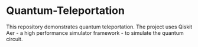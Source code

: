 # Quantum-Teleportation
This repository demonstrates quantum teleportation. The project uses Qiskit Aer - a high performance simulator framework - to simulate the quantum circuit.
